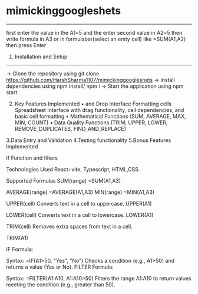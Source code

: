 # mimickinggoogleshets

------------------------------
first enter the value in the A1=5
and the enter second value in A2=5
then write formula in A3 or in formulabar(select an emty cell) like =SUM(A1,A2) then press Enter

1. Installation and Setup
------------------------
-> Clone the repository using git clone https://github.com/HarshSharma1107/mimickinggoogleshets
-> Install dependencies using npm install/ npm i
-> Start the application using npm start

2. Key Features Implemented
•	and Drop Interface Formatting cells Spreadsheet Interface with drag functionality, cell dependencies, and basic cell formatting
•	Mathematical Functions (SUM, AVERAGE, MAX, MIN, COUNT)
•	Data Quality Functions (TRIM, UPPER, LOWER, REMOVE_DUPLICATES, FIND_AND_REPLACE)

3.Data Entry and Validation
4.Testing functionality
5.Bonus Features Implemented

If Function and filters

Technologies Used
React+vite, Typescript, HTML,CSS.

Supported Formulas
SUM(range)
=SUM(A1,A3)

AVERAGE(range)
=AVERAGE(A1,A3)
MIN(range)
=MIN(A1,A3)

UPPER(cell)
Converts text in a cell to uppercase.
UPPER(A1)

LOWER(cell)
Converts text in a cell to lowercase.
LOWER(A1)

TRIM(cell)
Removes extra spaces from text in a cell.

TRIM(A1)

IF Formula:

Syntax: =IF(A1>50, "Yes", "No")
Checks a condition (e.g., A1>50) and returns a value (Yes or No).
FILTER Formula:

Syntax: =FILTER(A1:A10, A1:A10>50)
Filters the range A1:A10 to return values meeting the condition (e.g., greater than 50).

